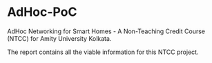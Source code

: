 # AdHoc-PoC
AdHoc Networking for Smart Homes - A Non-Teaching Credit Course (NTCC) for Amity University Kolkata.

The report contains all the viable information for this NTCC project.
